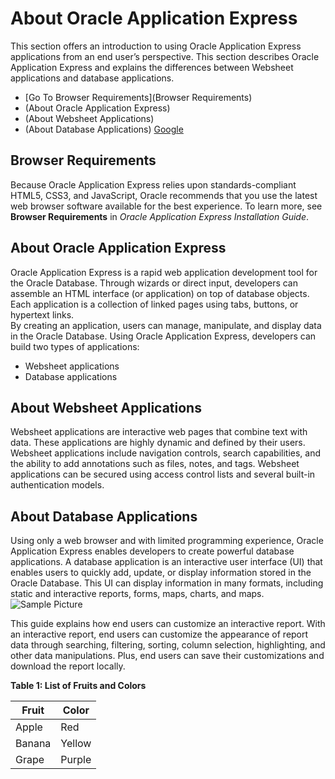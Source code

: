 # About Oracle Application Express
This section offers an introduction to using Oracle Application Express applications from an end user’s perspective. This section describes Oracle Application Express and explains the differences between Websheet applications and database applications.
- [Go To Browser Requirements](Browser Requirements)
- (About Oracle Application Express)
- (About Websheet Applications)
- (About Database Applications)
[Google](https://www.google.com/webhp?rct=j)
## Browser Requirements
Because Oracle Application Express relies upon standards-compliant HTML5, CSS3, and JavaScript, Oracle recommends that you use the latest web browser software available for the best experience. To learn more, see **Browser Requirements** in *Oracle Application Express Installation Guide*.
## About Oracle Application Express
Oracle Application Express is a rapid web application development tool for the Oracle Database. Through wizards or direct input, developers can assemble an HTML interface (or application) on top of database objects. Each application is a collection of linked pages using tabs, buttons, or hypertext links.  
By creating an application, users can manage, manipulate, and display data in the Oracle Database. Using Oracle Application Express, developers can build two types of applications:
- Websheet applications
- Database applications

## About Websheet Applications
Websheet applications are interactive web pages that combine text with data. These
applications are highly dynamic and defined by their users. Websheet applications
include navigation controls, search capabilities, and the ability to add annotations such
as files, notes, and tags. Websheet applications can be secured using access control lists
and several built-in authentication models.  
## About Database Applications
Using only a web browser and with limited programming experience, Oracle
Application Express enables developers to create powerful database applications. A
database application is an interactive user interface (UI) that enables users to quickly
add, update, or display information stored in the Oracle Database. This UI can display
information in many formats, including static and interactive reports, forms, maps,
charts, and maps.  
![Sample Picture](https://in.images.search.yahoo.com/search/images;_ylt=Awrx_y5Vvmto_AEAm7u7HAx.;_ylu=Y29sbwNzZzMEcG9zAzIEdnRpZAMEc2VjA3Ny?type=E210IN826G0&p=public+prictures+path&fr=mcafee&imgurl=https%3A%2F%2Fwww.bing.com%2Fimages%2Fsearch%3Fview%3DdetailV2%26ccid%3DhP2%2B4HI5%26id%3D9C76D56019D33AF55632EB4A859B1B4752A438E9%26thid%3DOIP.hP2-4HI50M2wNJKm-Qx0XAHaE7%26mediaurl%3Dhttps%3A%2F%2Fcdn.pixabay.com%2Fphoto%2F2021%2F11%2F15%2F04%2F15%2Fchina-6796350_1280.jpg%26q%3Dpublic%2520prictures%2520path%26ck%3D14F02DB889FF5654F39A5DB2E41CE2D0%26idpp%3Drc%26idpview%3Dsingleimage%26form%3Drc2idp&name=public+prictures+path1&turl=https%3A%2F%2Fsp.yimg.com%2Fib%2Fth%2Fid%2FOIP.hP2-4HI50M2wNJKm-Qx0XAHaE7%3Fpid%3DApi%26w%3D148%26h%3D148%26c%3D7%26rs%3D1&tt=public+prictures+path1&sigit=eafq_sYtksl9&sigi=TFTzqi.QwkN4&sign=Hd0AFBflzl7h&sigt=Hd0AFBflzl7h#id=0&iurl=https%3A%2F%2Fwww.publicdomainpictures.net%2Fpictures%2F250000%2Fvelka%2Fforest-path-1516043407ma8.jpg&action=click)

This guide explains how end users can customize an interactive report. With an
interactive report, end users can customize the appearance of report data through
searching, filtering, sorting, column selection, highlighting, and other data
manipulations. Plus, end users can save their customizations and download the report
locally.

**Table 1: List of Fruits and Colors**

| Fruit  | Color   |
|--------|---------|
| Apple  | Red     |
| Banana | Yellow  |
| Grape  | Purple  |

